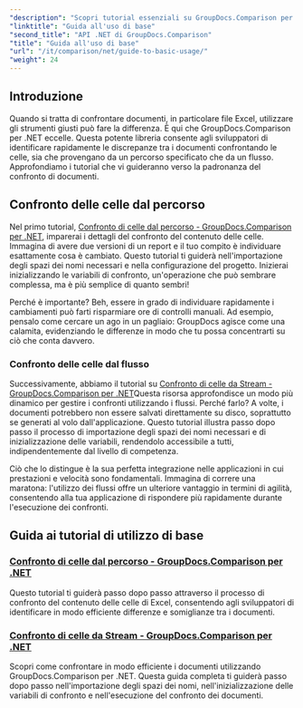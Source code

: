 ```yaml
---
"description": "Scopri tutorial essenziali su GroupDocs.Comparison per .NET per un confronto efficiente dei documenti e approfondimenti sullo sviluppo. Scopri come confrontare facilmente le celle di Excel."
"linktitle": "Guida all'uso di base"
"second_title": "API .NET di GroupDocs.Comparison"
"title": "Guida all'uso di base"
"url": "/it/comparison/net/guide-to-basic-usage/"
"weight": 24
---
```


## Introduzione

Quando si tratta di confrontare documenti, in particolare file Excel, utilizzare gli strumenti giusti può fare la differenza. È qui che GroupDocs.Comparison per .NET eccelle. Questa potente libreria consente agli sviluppatori di identificare rapidamente le discrepanze tra i documenti confrontando le celle, sia che provengano da un percorso specificato che da un flusso. Approfondiamo i tutorial che vi guideranno verso la padronanza del confronto di documenti.

## Confronto delle celle dal percorso

Nel primo tutorial, [Confronto di celle dal percorso - GroupDocs.Comparison per .NET](./comparing-cells-from-path/), imparerai i dettagli del confronto del contenuto delle celle. Immagina di avere due versioni di un report e il tuo compito è individuare esattamente cosa è cambiato. Questo tutorial ti guiderà nell'importazione degli spazi dei nomi necessari e nella configurazione del progetto. Inizierai inizializzando le variabili di confronto, un'operazione che può sembrare complessa, ma è più semplice di quanto sembri!

Perché è importante? Beh, essere in grado di individuare rapidamente i cambiamenti può farti risparmiare ore di controlli manuali. Ad esempio, pensalo come cercare un ago in un pagliaio: GroupDocs agisce come una calamita, evidenziando le differenze in modo che tu possa concentrarti su ciò che conta davvero.

### Confronto delle celle dal flusso

Successivamente, abbiamo il tutorial su [Confronto di celle da Stream - GroupDocs.Comparison per .NET](./comparing-cells-from-stream/)Questa risorsa approfondisce un modo più dinamico per gestire i confronti utilizzando i flussi. Perché farlo? A volte, i documenti potrebbero non essere salvati direttamente su disco, soprattutto se generati al volo dall'applicazione. Questo tutorial illustra passo dopo passo il processo di importazione degli spazi dei nomi necessari e di inizializzazione delle variabili, rendendolo accessibile a tutti, indipendentemente dal livello di competenza.

Ciò che lo distingue è la sua perfetta integrazione nelle applicazioni in cui prestazioni e velocità sono fondamentali. Immagina di correre una maratona: l'utilizzo dei flussi offre un ulteriore vantaggio in termini di agilità, consentendo alla tua applicazione di rispondere più rapidamente durante l'esecuzione dei confronti.

## Guida ai tutorial di utilizzo di base
### [Confronto di celle dal percorso - GroupDocs.Comparison per .NET](./comparing-cells-from-path/)
Questo tutorial ti guiderà passo dopo passo attraverso il processo di confronto del contenuto delle celle di Excel, consentendo agli sviluppatori di identificare in modo efficiente differenze e somiglianze tra i documenti.
### [Confronto di celle da Stream - GroupDocs.Comparison per .NET](./comparing-cells-from-stream/)
Scopri come confrontare in modo efficiente i documenti utilizzando GroupDocs.Comparison per .NET. Questa guida completa ti guiderà passo dopo passo nell'importazione degli spazi dei nomi, nell'inizializzazione delle variabili di confronto e nell'esecuzione del confronto dei documenti.